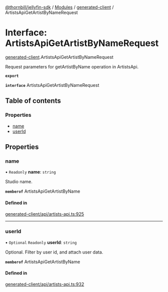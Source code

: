 [@thornbill/jellyfin-sdk](../README.md) / [Modules](../modules.md) / [generated-client](../modules/generated_client.md) / ArtistsApiGetArtistByNameRequest

# Interface: ArtistsApiGetArtistByNameRequest

[generated-client](../modules/generated_client.md).ArtistsApiGetArtistByNameRequest

Request parameters for getArtistByName operation in ArtistsApi.

**`export`**

**`interface`** ArtistsApiGetArtistByNameRequest

## Table of contents

### Properties

- [name](generated_client.ArtistsApiGetArtistByNameRequest.md#name)
- [userId](generated_client.ArtistsApiGetArtistByNameRequest.md#userid)

## Properties

### name

• `Readonly` **name**: `string`

Studio name.

**`memberof`** ArtistsApiGetArtistByName

#### Defined in

[generated-client/api/artists-api.ts:925](https://github.com/jellyfin/jellyfin-sdk-typescript/blob/fa599ae/src/generated-client/api/artists-api.ts#L925)

___

### userId

• `Optional` `Readonly` **userId**: `string`

Optional. Filter by user id, and attach user data.

**`memberof`** ArtistsApiGetArtistByName

#### Defined in

[generated-client/api/artists-api.ts:932](https://github.com/jellyfin/jellyfin-sdk-typescript/blob/fa599ae/src/generated-client/api/artists-api.ts#L932)
